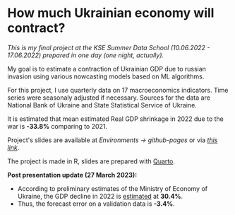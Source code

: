 # How much Ukrainian economy will contract?

*This is my final project at the KSE Summer Data School (10.06.2022 - 17.06.2022) prepared in one day (one night, actually).*

My goal is to estimate a contraction of Ukrainian GDP due to russian invasion using various nowcasting models based on ML algorithms.

For this project, I use quarterly data on 17 macroeconomics indicators. Time series were seasonaly adjusted if necessary. Sources for the data are National Bank of Ukraine and State Statistical Service of Ukraine.

It is estimated that mean estimated Real GDP shrinkage in 2022 due to the war is **-33.8%** comparing to 2021.

Project's slides are available at *Environments -> github-pages* or via [*this link*](https://horovoi.github.io/final-project-Horovoi/).

The project is made in R, slides are prepared with [Quarto](https://quarto.org).

**Post presentation update (27 March 2023):**
- According to preliminary estimates of the Ministry of Economy of Ukraine, the GDP decline in 2022 is [estimated](https://www.kmu.gov.ua/en/news/minekonomiky-poperedno-otsiniuie-padinnia-vvp-v-2022-rotsi-na-rivni-304) at **30.4%**.
- Thus, the forecast error on a validation data is **-3.4%**.

